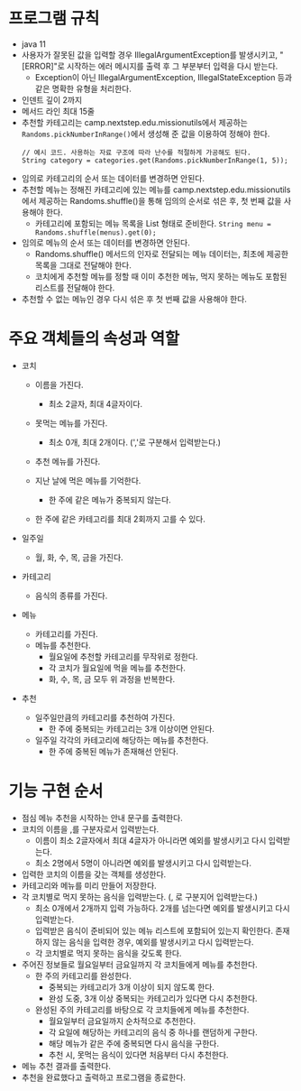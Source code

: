 # 프로그램 규칙
- java 11
- 사용자가 잘못된 값을 입력할 경우 IllegalArgumentException를 발생시키고, "[ERROR]"로 시작하는 에러 메시지를 출력 후 그 부분부터 입력을 다시 받는다.
  - Exception이 아닌 IllegalArgumentException, IllegalStateException 등과 같은 명확한 유형을 처리한다.
- 인덴트 깊이 2까지
- 메서드 라인 최대 15줄
- 추천할 카테고리는 camp.nextstep.edu.missionutils에서 제공하는 `Randoms.pickNumberInRange()`에서 생성해 준 값을 이용하여 정해야 한다.
  ```
  // 예시 코드. 사용하는 자료 구조에 따라 난수를 적절하게 가공해도 된다.
  String category = categories.get(Randoms.pickNumberInRange(1, 5));
  ```
- 임의로 카테고리의 순서 또는 데이터를 변경하면 안된다.
- 추천할 메뉴는 정해진 카테고리에 있는 메뉴를 camp.nextstep.edu.missionutils에서 제공하는 Randoms.shuffle()을 통해 임의의 순서로 섞은 후, 첫 번째 값을 사용해야 한다.
  - 카테고리에 포함되는 메뉴 목록을 List<String> 형태로 준비한다.
  `String menu = Randoms.shuffle(menus).get(0);`
- 임의로 메뉴의 순서 또는 데이터를 변경하면 안된다.
  - Randoms.shuffle() 메서드의 인자로 전달되는 메뉴 데이터는, 최초에 제공한 목록을 그대로 전달해야 한다.
  - 코치에게 추천할 메뉴를 정할 때 이미 추천한 메뉴, 먹지 못하는 메뉴도 포함된 리스트를 전달해야 한다.
- 추천할 수 없는 메뉴인 경우 다시 섞은 후 첫 번째 값을 사용해야 한다.

# 주요 객체들의 속성과 역할
- 코치
  - 이름을 가진다.
    - 최소 2글자, 최대 4글자이다.
  - 못먹는 메뉴를 가진다.
    - 최소 0개, 최대 2개이다. (','로 구분해서 입력받는다.)
  - 추천 메뉴를 가진다.

  - 지난 날에 먹은 메뉴를 기억한다.
    - 한 주에 같은 메뉴가 중복되지 않는다.
  - 한 주에 같은 카테고리를 최대 2회까지 고를 수 있다.

- 일주일
  - 월, 화, 수, 목, 금을 가진다.

- 카테고리
  - 음식의 종류를 가진다.

- 메뉴
  - 카테고리를 가진다.
  - 메뉴를 추천한다.
    - 월요일에 추천할 카테고리를 무작위로 정한다.
    - 각 코치가 월요일에 먹을 메뉴를 추천한다.
    - 화, 수, 목, 금 모두 위 과정을 반복한다.

- 추천
  - 일주일만큼의 카테고리를 추천하여 가진다.
    - 한 주에 중복되는 카테고리는 3개 이상이면 안된다.
  - 일주일 각각의 카테고리에 해당하는 메뉴를 추천한다.
    - 한 주에 중복된 메뉴가 존재해선 안된다.

# 기능 구현 순서
- 점심 메뉴 추천을 시작하는 안내 문구를 출력한다.
- 코치의 이름을 ,를 구분자로서 입력받는다.
  - 이름이 최소 2글자에서 최대 4글자가 아니라면 예외를 발생시키고 다시 입력받는다.
  - 최소 2명에서 5명이 아니라면 예외를 발생시키고 다시 입력받는다.
- 입력한 코치의 이름을 갖는 객체를 생성한다.
- 카테고리와 메뉴를 미리 만들어 저장한다.
- 각 코치별로 먹지 못하는 음식을 입력받는다. (, 로 구분지어 입력받는다.)
  - 최소 0개에서 2개까지 입력 가능하다. 2개를 넘는다면 예외를 발생시키고 다시 입력받는다.
  - 입력받은 음식이 준비되어 있는 메뉴 리스트에 포함되어 있는지 확인한다.
    존재하지 않는 음식을 입력한 경우, 예외를 발생시키고 다시 입력받는다.
  - 각 코치별로 먹지 못하는 음식을 갖도록 한다.
- 주어진 정보들로 월요일부터 금요일까지 각 코치들에게 메뉴를 추천한다.
  - 한 주의 카테고리를 완성한다.
    - 중복되는 카테고리가 3개 이상이 되지 않도록 한다.
    - 완성 도중, 3개 이상 중복되는 카테고리가 있다면 다시 추천한다.
  - 완성된 주의 카테고리를 바탕으로 각 코치들에게 메뉴를 추천한다.
    - 월요일부터 금요일까지 순차적으로 추천한다.
    - 각 요일에 해당하는 카테고리의 음식 중 하나를 랜덤하게 구한다.
    - 해당 메뉴가 같은 주에 중복되면 다시 음식을 구한다.
    - 추천 시, 못먹는 음식이 있다면 처음부터 다시 추천한다.
- 메뉴 추천 결과를 출력한다.
- 추천을 완료했다고 출력하고 프로그램을 종료한다.